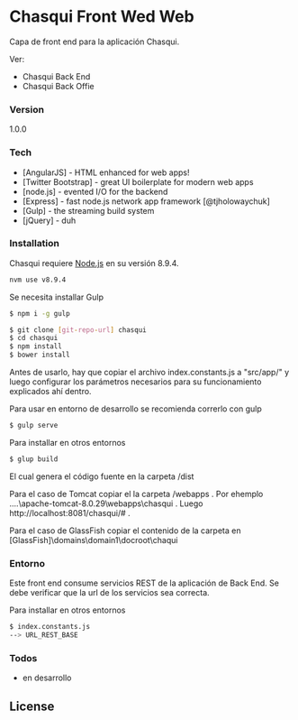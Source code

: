 # Chasqui Front Wed Web

Capa de front end para la aplicación Chasqui.

Ver:
  - Chasqui Back End
  - Chasqui Back Offie


### Version
1.0.0
### Tech

* [AngularJS] - HTML enhanced for web apps!
* [Twitter Bootstrap] - great UI boilerplate for modern web apps
* [node.js] - evented I/O for the backend
* [Express] - fast node.js network app framework [@tjholowaychuk]
* [Gulp] - the streaming build system
* [jQuery] - duh

### Installation

Chasqui requiere [Node.js](https://nodejs.org/) en su versión 8.9.4.

```sh
nvm use v8.9.4
```

Se necesita installar Gulp

```sh
$ npm i -g gulp
```

```sh
$ git clone [git-repo-url] chasqui
$ cd chasqui
$ npm install
$ bower install
```
Antes de usarlo, hay que copiar el archivo index.constants.js a "src/app/" y luego configurar los parámetros necesarios para su funcionamiento explicados ahí dentro.

Para usar en entorno de desarrollo se recomienda correrlo con gulp
```sh
$ gulp serve
```

Para installar en otros entornos
```sh
$ glup build
```
El cual genera el código fuente en la carpeta /dist

Para el caso de Tomcat copiar el la carpeta /webapps .
Por ehemplo ....\apache-tomcat-8.0.29\webapps\chasqui  .
Luego http://localhost:8081/chasqui/# .

Para el caso de GlassFish copiar el contenido de la carpeta en [GlassFish]\\domains\\domain1\\docroot\\chaqui

### Entorno

Este front end consume servicios REST de la aplicación de Back End. Se debe verificar que la url de los servicios sea correcta.

Para installar en otros entornos
```sh
$ index.constants.js
--> URL_REST_BASE
```

### Todos

 - en desarrollo

License
----
